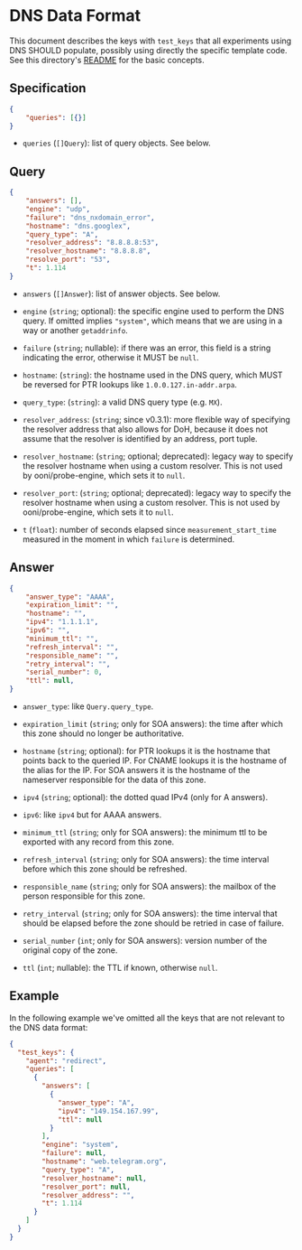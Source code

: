 # DNS Data Format

This document describes the keys with `test_keys` that all experiments
using DNS SHOULD populate, possibly using directly the specific template
code. See this directory's [README](README.md) for the basic concepts.

## Specification

```JSON
{
    "queries": [{}]
}
```

- `queries` (`[]Query`): list of query objects. See below.

## Query

```JSON
{
    "answers": [],
    "engine": "udp",
    "failure": "dns_nxdomain_error",
    "hostname": "dns.googlex",
    "query_type": "A",
    "resolver_address": "8.8.8.8:53",
    "resolver_hostname": "8.8.8.8",
    "resolve_port": "53",
    "t": 1.114
}
```

- `answers` (`[]Answer`): list of answer objects. See below.

- `engine` (`string`; optional): the specific engine used to perform
the DNS query. If omitted implies `"system"`, which means that we are
using in a way or another `getaddrinfo`.

- `failure` (`string`; nullable): if there was an error, this field is
a string indicating the error, otherwise it MUST be `null`.

- `hostname`: (`string`): the hostname used in the DNS query, which MUST
be reversed for PTR lookups like `1.0.0.127.in-addr.arpa`.

- `query_type`: (`string`): a valid DNS query type (e.g. `MX`).

- `resolver_address`: (`string`; since v0.3.1): more flexible way of
specifying the resolver address that also allows for DoH, because it does
not assume that the resolver is identified by an address, port tuple.

- `resolver_hostname`: (`string`; optional; deprecated): legacy way to
specify the resolver hostname when using a custom resolver. This is not
used by ooni/probe-engine, which sets it to `null`.

- `resolver_port`: (`string`; optional; deprecated): legacy way to
specify the resolver hostname when using a custom resolver. This is not
used by ooni/probe-engine, which sets it to `null`.

- `t` (`float`): number of seconds elapsed since `measurement_start_time`
measured in the moment in which `failure` is determined.


## Answer

```JSON
{
    "answer_type": "AAAA",
    "expiration_limit": "",
    "hostname": "",
    "ipv4": "1.1.1.1",
    "ipv6": "",
    "minimum_ttl": "",
    "refresh_interval": "",
    "responsible_name": "",
    "retry_interval": "",
    "serial_number": 0,
    "ttl": null,
}
```

- `answer_type`: like `Query.query_type`.

- `expiration_limit` (`string`; only for SOA answers): the time
after which this zone should no longer be authoritative.

- `hostname` (`string`; optional): for PTR lookups it is the hostname
that points back to the queried IP. For CNAME lookups it is the hostname
of the alias for the IP. For SOA answers it is the hostname of the
nameserver responsible for the data of this zone.

- `ipv4` (`string`; optional): the dotted quad IPv4 (only for A answers).

- `ipv6`: like `ipv4` but for AAAA answers.

- `minimum_ttl` (`string`; only for SOA answers): the minimum ttl to
be exported with any record from this zone.

- `refresh_interval` (`string`; only for SOA answers): the time interval before
which this zone should be refreshed.

- `responsible_name` (`string`; only for SOA answers): the
mailbox of the person responsible for this zone.

- `retry_interval` (`string`; only for SOA answers): the time interval
that should be elapsed before the zone should be retried in case of failure.

- `serial_number` (`int`; only for SOA answers): version number
of the original copy of the zone. 

- `ttl` (`int`; nullable): the TTL if known, otherwise `null`.

## Example

In the following example we've omitted all the keys that are
not relevant to the DNS data format:

```JSON
{
  "test_keys": {
    "agent": "redirect",
    "queries": [
      {
        "answers": [
          {
            "answer_type": "A",
            "ipv4": "149.154.167.99",
            "ttl": null
          }
        ],
        "engine": "system",
        "failure": null,
        "hostname": "web.telegram.org",
        "query_type": "A",
        "resolver_hostname": null,
        "resolver_port": null,
        "resolver_address": "",
        "t": 1.114
      }
    ]
  }
}
```
